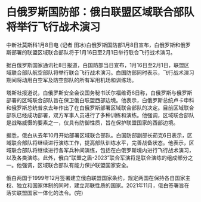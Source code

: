 # 白俄罗斯国防部：俄白联盟区域联合部队将举行飞行战术演习

中新社莫斯科1月8日电 (记者 田冰)白俄罗斯国防部1月8日宣布，白俄罗斯和俄罗斯部署的联盟区域联合部队将于1月16日至2月1日举行联合飞行战术演习。

据白俄罗斯国家通讯社8日报道，白国防部当日宣布，1月16日至2月1日，联盟区域联合部队航空部队将举行联合飞行战术演习。白国防部同时表示，飞行战术演习期间将动用白空军及防空部队的所有军用机场和训练场。

塔斯社报道说，白俄罗斯安全会议国务秘书沃尔福维奇6日称，白俄罗斯与俄罗斯部署的区域联合部队旨在保卫俄白联盟西部边境。他表示，白俄罗斯总统卢卡申科和俄罗斯总统普京去年作出了在白俄罗斯部署区域联合部队的决定。目前区域联合部队已经成功部署，双方军事人员进行了多种训练和演练。他强调，区域联合部队是战略威慑的要素之一，仅具有防御性质，旨在保护联盟国家的西部边境。

据悉，俄白从去年10月开始部署区域联合部队。白国防部副部长茹克6日表示，区域联合部队将继续进行演练工作，提高部队训练水平，完善战备状态。他表示，区域联合部队将继续进行各军兵种间演练，包括在白俄罗斯境内进行飞行战术演习，以及各类演练。此外，俄白“联盟之盾-2023”联合军演将是联合演练的组成部分之一。他强调，区域联合部队有能力保护联盟国家安全。

俄白两国于1999年12月签署建立俄白联盟国家条约，规定两国在保持各自国家主权、独立和国家体制的同时，建立邦联性质的国家。2021年11月，俄白签署旨在落实联盟国家一体化的法令。(完)

